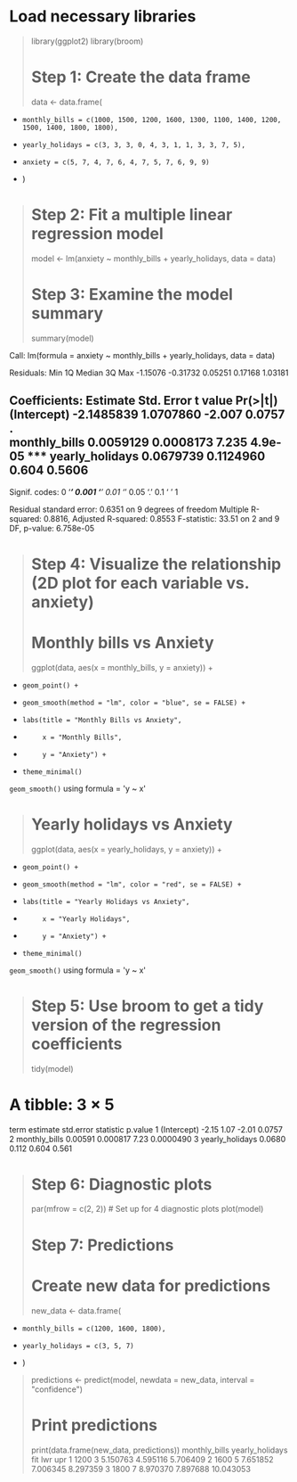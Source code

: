# Load necessary libraries
> library(ggplot2)
> library(broom)
> 
> # Step 1: Create the data frame
> data <- data.frame(
+     monthly_bills = c(1000, 1500, 1200, 1600, 1300, 1100, 1400, 1200, 1500, 1400, 1800, 1800),
+     yearly_holidays = c(3, 3, 3, 0, 4, 3, 1, 1, 3, 3, 7, 5),
+     anxiety = c(5, 7, 4, 7, 6, 4, 7, 5, 7, 6, 9, 9)
+ )
> 
> # Step 2: Fit a multiple linear regression model
> model <- lm(anxiety ~ monthly_bills + yearly_holidays, data = data)
> 
> # Step 3: Examine the model summary
> summary(model)

Call:
lm(formula = anxiety ~ monthly_bills + yearly_holidays, data = data)

Residuals:
     Min       1Q   Median       3Q      Max 
-1.15076 -0.31732  0.05251  0.17168  1.03181 

Coefficients:
                  Estimate Std. Error t value Pr(>|t|)    
(Intercept)     -2.1485839  1.0707860  -2.007   0.0757 .  
monthly_bills    0.0059129  0.0008173   7.235  4.9e-05 ***
yearly_holidays  0.0679739  0.1124960   0.604   0.5606    
---
Signif. codes:  0 ‘***’ 0.001 ‘**’ 0.01 ‘*’ 0.05 ‘.’ 0.1 ‘ ’ 1

Residual standard error: 0.6351 on 9 degrees of freedom
Multiple R-squared:  0.8816,	Adjusted R-squared:  0.8553 
F-statistic: 33.51 on 2 and 9 DF,  p-value: 6.758e-05

> 
> # Step 4: Visualize the relationship (2D plot for each variable vs. anxiety)
> # Monthly bills vs Anxiety
> ggplot(data, aes(x = monthly_bills, y = anxiety)) +
+     geom_point() +
+     geom_smooth(method = "lm", color = "blue", se = FALSE) +
+     labs(title = "Monthly Bills vs Anxiety",
+          x = "Monthly Bills",
+          y = "Anxiety") +
+     theme_minimal()
`geom_smooth()` using formula = 'y ~ x'
> 
> # Yearly holidays vs Anxiety
> ggplot(data, aes(x = yearly_holidays, y = anxiety)) +
+     geom_point() +
+     geom_smooth(method = "lm", color = "red", se = FALSE) +
+     labs(title = "Yearly Holidays vs Anxiety",
+          x = "Yearly Holidays",
+          y = "Anxiety") +
+     theme_minimal()
`geom_smooth()` using formula = 'y ~ x'
> 
> # Step 5: Use broom to get a tidy version of the regression coefficients
> tidy(model)
# A tibble: 3 × 5
  term            estimate std.error statistic   p.value
  <chr>              <dbl>     <dbl>     <dbl>     <dbl>
1 (Intercept)     -2.15     1.07        -2.01  0.0757   
2 monthly_bills    0.00591  0.000817     7.23  0.0000490
3 yearly_holidays  0.0680   0.112        0.604 0.561    
> 
> # Step 6: Diagnostic plots
> par(mfrow = c(2, 2))  # Set up for 4 diagnostic plots
> plot(model)
> 
> # Step 7: Predictions
> # Create new data for predictions
> new_data <- data.frame(
+     monthly_bills = c(1200, 1600, 1800),
+     yearly_holidays = c(3, 5, 7)
+ )
> predictions <- predict(model, newdata = new_data, interval = "confidence")
> 
> # Print predictions
> print(data.frame(new_data, predictions))
  monthly_bills yearly_holidays      fit      lwr       upr
1          1200               3 5.150763 4.595116  5.706409
2          1600               5 7.651852 7.006345  8.297359
3          1800               7 8.970370 7.897688 10.043053

